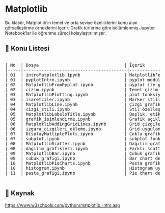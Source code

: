 # Matplotlib

Bu klasör, Matplotlib’in temel ve orta seviye özelliklerini konu alan görselleştirme örneklerini içerir. Grafik türlerine göre bölümlenmiş Jupyter Notebook’lar ile öğrenme süreci kolaylaştırılmıştır.

## 📘 Konu Listesi
<pre>

| No  | Dosya                                 | İçerik                                      |
|-----|----------------------------------------|---------------------------------------------|
| 01  | introMatplotlib.ipynb                 | Matplotlib’e giriş                          |
| 01  | pyplotIntro.ipynb                     | pyplot modülünün temelleri                  |
| 02  | MatplotlibFromPyplot.ipynb            | pyplot ile grafik çizimi                    |
| 02  | cizim.ipynb                           | Temel çizim örnekleri                       |
| 03  | MatplotlibPlotting.ipynb              | plot fonksiyonu ile çizim                   |
| 03  | isaretciler.ipynb                     | Marker stilleri                             |
| 04  | MatplotlibLine.ipynb                  | Çizgi grafikleri                            |
| 04  | cizgi_stili.ipynb                     | Stil özelleştirme                           |
| 05  | MatplotlibLabelsTitle.ipynb           | Başlık, etiket ve açıklamalar               |
| 05  | grafik_isimlendirme.ipynb             | Grafik açıklama örnekleri                   |
| 06  | MatplotlibAddingGridLines.ipynb       | Grid çizgileri ekleme                       |
| 06  | izgara_cizgileri_ekleme.ipynb         | Grid uygulaması                             |
| 07  | DisplayMultiplePlots.ipynb            | Çoklu grafik yerleşimi                      |
| 07  | subplot.ipynb                         | subplot fonksiyonu ile çizim                |
| 08  | MatplotlibScatter.ipynb               | Dağılım grafiği (scatter plot)              |
| 08  | dagilim_grafikleri.ipynb              | Farklı scatter örnekleri                    |
| 09  | MatplotlibBar.ipynb                   | Çubuk grafikleri                            |
| 09  | cubuk_grafigi.ipynb                   | Bar chart detayları                         |
| 10  | MatplotlibPieCharts.ipynb             | Pasta grafikleri                            |
| 10  | histogram.ipynb                       | Histogram uygulamaları                      |
| 11  | pasta_grafigi.ipynb                   | Pie chart detaylı örnek                     |

</pre>

## 🔗 Kaynak
https://www.w3schools.com/python/matplotlib_intro.asp

